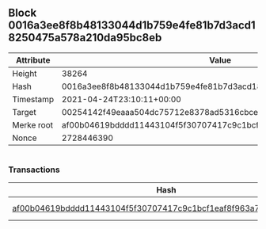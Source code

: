 ## Block 0016a3ee8f8b48133044d1b759e4fe81b7d3acd18250475a578a210da95bc8eb

Attribute | Value
--- | ---
Height | 38264
Hash | 0016a3ee8f8b48133044d1b759e4fe81b7d3acd18250475a578a210da95bc8eb
Timestamp | 2021-04-24T23:10:11+00:00
Target | 00254142f49eaaa504dc75712e8378ad5316cbcead634704b3734b6271167cc4
Merke root | af00b04619bdddd11443104f5f30707417c9c1bcf1eaf8f963a73123937b32a8
Nonce | 2728446390

```

```

### Transactions

Hash | Amount
--- | ---
[af00b04619bdddd11443104f5f30707417c9c1bcf1eaf8f963a73123937b32a8](af00b04619bdddd11443104f5f30707417c9c1bcf1eaf8f963a73123937b32a8.md) | 10.00000000 SKEPTI 
